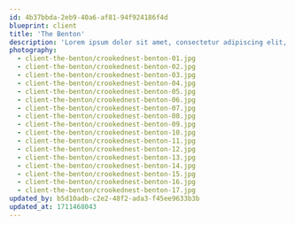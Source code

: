 ```yaml
---
id: 4b37bbda-2eb9-40a6-af81-94f924186f4d
blueprint: client
title: 'The Benton'
description: 'Lorem ipsum dolor sit amet, consectetur adipiscing elit, sed do eiusmod tempor incididunt ut labore et dolore magna aliqua. Ut enim ad minim veniam, quis nostrud exercitation ullamco laboris nisi ut aliquip ex ea commodo consequat. Duis aute irure dolor in reprehenderit in voluptate velit esse cillum dolore eu fugiat nulla pariatur. Excepteur sint occaecat cupidatat non proident, sunt in culpa qui officia deserunt mollit anim id est laborum.'
photography:
  - client-the-benton/crookednest-benton-01.jpg
  - client-the-benton/crookednest-benton-02.jpg
  - client-the-benton/crookednest-benton-03.jpg
  - client-the-benton/crookednest-benton-04.jpg
  - client-the-benton/crookednest-benton-05.jpg
  - client-the-benton/crookednest-benton-06.jpg
  - client-the-benton/crookednest-benton-07.jpg
  - client-the-benton/crookednest-benton-08.jpg
  - client-the-benton/crookednest-benton-09.jpg
  - client-the-benton/crookednest-benton-10.jpg
  - client-the-benton/crookednest-benton-11.jpg
  - client-the-benton/crookednest-benton-12.jpg
  - client-the-benton/crookednest-benton-13.jpg
  - client-the-benton/crookednest-benton-14.jpg
  - client-the-benton/crookednest-benton-15.jpg
  - client-the-benton/crookednest-benton-16.jpg
  - client-the-benton/crookednest-benton-17.jpg
updated_by: b5d10adb-c2e2-48f2-ada3-f45ee9633b3b
updated_at: 1711468043
---
```

